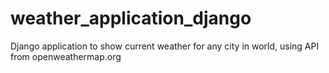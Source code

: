 # weather_application_django
Django application to show current weather for any city in world, using API from openweathermap.org
